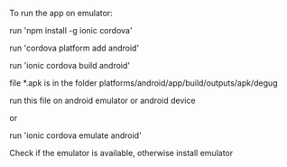 To run the app on emulator:

run 'npm install -g ionic cordova'

run 'cordova platform add android'

run 'ionic cordova build android'

file *.apk is in the folder platforms/android/app/build/outputs/apk/degug

run this file on android emulator or android device

or

run 'ionic cordova emulate android'

Check if the emulator is available, otherwise install emulator
   

